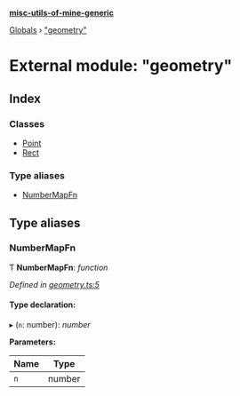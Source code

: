 **[misc-utils-of-mine-generic](../README.md)**

[Globals](../globals.md) › ["geometry"](_geometry_.md)

# External module: "geometry"

## Index

### Classes

* [Point](../classes/_geometry_.point.md)
* [Rect](../classes/_geometry_.rect.md)

### Type aliases

* [NumberMapFn](_geometry_.md#numbermapfn)

## Type aliases

###  NumberMapFn

Ƭ **NumberMapFn**: *function*

*Defined in [geometry.ts:5](https://github.com/cancerberoSgx/misc-utils-of-mine/blob/2200176/misc-utils-of-mine-generic/src/geometry.ts#L5)*

#### Type declaration:

▸ (`n`: number): *number*

**Parameters:**

Name | Type |
------ | ------ |
`n` | number |